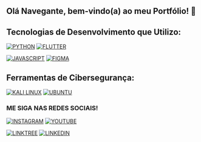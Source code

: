 ## Olá Navegante, bem-vindo(a) ao meu Portfólio! 👋

## Tecnologias de Desenvolvimento que Utilizo:

[![PYTHON](https://img.shields.io/badge/Python-14354C?style=for-the-badge&logo=python&logoColor=white
)](https://www.python.org/)
[![FLUTTER](https://img.shields.io/badge/Flutter-02569B?style=for-the-badge&logo=flutter&logoColor=white
)](https://flutter.dev/)

[![JAVASCRIPT](https://img.shields.io/badge/JavaScript-F7DF1E?style=for-the-badge&logo=javascript&logoColor=black
)](https://www.javascript.com/)
[![FIGMA](https://img.shields.io/badge/Figma-F24E1E?style=for-the-badge&logo=figma&logoColor=white
)](https://www.figma.com/)

## Ferramentas de Cibersegurança:

[![KALI LINUX](https://img.shields.io/badge/Kali_Linux-557C94?style=for-the-badge&logo=kali-linux&logoColor=white
)](https://www.kali.org/)
[![UBUNTU](https://img.shields.io/badge/Ubuntu-E95420?style=for-the-badge&logo=ubuntu&logoColor=white
)](https://ubuntu.com/)

### ME SIGA NAS REDES SOCIAIS!
[![INSTAGRAM](https://img.shields.io/badge/Instagram-E4405F?style=for-the-badge&logo=instagram&logoColor=white
)](https://www.instagram.com/juavilux)
[![YOUTUBE](https://img.shields.io/badge/YouTube-FF0000?style=for-the-badge&logo=youtube&logoColor=white
)](https://www.youtube.com/@juavi)

[![LINKTREE](https://img.shields.io/badge/linktree-39E09B?style=for-the-badge&logo=linktree&logoColor=white
)](https://linktr.ee/juavi)
[![LINKEDIN](https://img.shields.io/badge/LinkedIn-0077B5?style=for-the-badge&logo=linkedin&logoColor=white
)](https://www.linkedin.com/in/juavi/)

